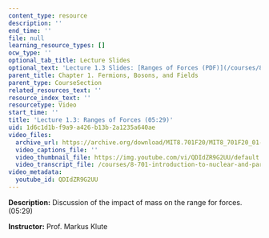 ```yaml
---
content_type: resource
description: ''
end_time: ''
file: null
learning_resource_types: []
ocw_type: ''
optional_tab_title: Lecture Slides
optional_text: 'Lecture 1.3 Slides: [Ranges of Forces (PDF)](/courses/8-701-introduction-to-nuclear-and-particle-physics-fall-2020/resources/mit8_701f20_lec1-3)'
parent_title: Chapter 1. Fermions, Bosons, and Fields
parent_type: CourseSection
related_resources_text: ''
resource_index_text: ''
resourcetype: Video
start_time: ''
title: 'Lecture 1.3: Ranges of Forces (05:29)'
uid: 1d6c1d1b-f9a9-a426-b13b-2a1235a640ae
video_files:
  archive_url: https://archive.org/download/MIT8.701F20/MIT8_701F20_01-03_RangeForces_300k.mp4
  video_captions_file: ''
  video_thumbnail_file: https://img.youtube.com/vi/QDIdZR9G2UU/default.jpg
  video_transcript_file: /courses/8-701-introduction-to-nuclear-and-particle-physics-fall-2020/7f194278ac49fbf53f965618c5fb61be_QDIdZR9G2UU.pdf
video_metadata:
  youtube_id: QDIdZR9G2UU
---
```


**Description:** Discussion of the impact of mass on the range for forces. (05:29)

**Instructor:** Prof. Markus Klute

